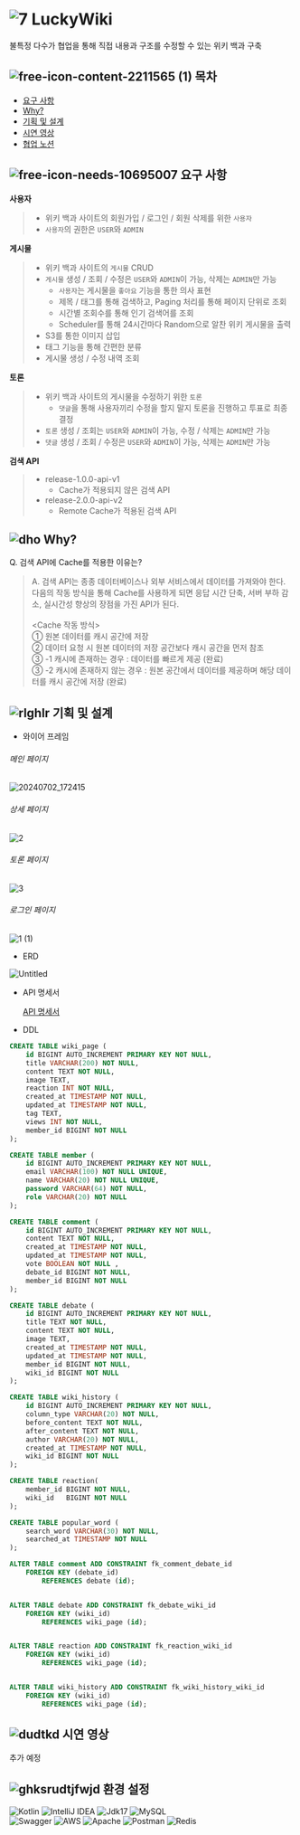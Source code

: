 # ![7](https://github.com/KangBaekho10/LuckyWiki/assets/166815465/b5413805-7c23-4d85-a049-d0c67e8ffeb7) LuckyWiki

불특정 다수가 협업을 통해 직접 내용과 구조를 수정할 수 있는 위키 백과 구축

## ![free-icon-content-2211565 (1)](https://github.com/KangBaekho10/LuckyWiki/assets/166815465/ebf2b813-d195-4c2b-8b36-715daed486e0) 목차
- [요구 사항](#free-icon-needs-10695007-요구-사항)
- [Why?](#dho-why)
- [기획 및 설계](#rlghlr-기획-및-설계)
- [시연 영상](#dudtkd-시연-영상)
- [협업 노션](https://assorted-buffalo-e03.notion.site/7-502e001708f9404ca794f1f9e5a2aadf?pvs=4)

## ![free-icon-needs-10695007](https://github.com/KangBaekho10/LuckyWiki/assets/166815465/d5130b74-311c-4c99-b90c-f8e7a9d173fc) 요구 사항

**사용자**
  > - 위키 백과 사이트의 회원가입 / 로그인 / 회원 삭제를 위한 `사용자`
  > - `사용자`의 권한은 `USER`와 `ADMIN`

**게시물**
  > - 위키 백과 사이트의 `게시물` CRUD
  > - `게시물` 생성 / 조회 / 수정은 `USER`와 `ADMIN`이 가능, 삭제는 `ADMIN`만 가능
>   - `사용자`는 게시물을 `좋아요` 기능을 통한 의사 표현
>   - 제목 / 태그를 통해 검색하고, Paging 처리를 통해 페이지 단위로 조회
>   - 시간별 조회수를 통해 인기 검색어를 조회
>   - Scheduler를 통해 24시간마다 Random으로 알찬 위키 게시물을 출력
  > - S3를 통한 이미지 삽입
  > - 태그 기능을 통해 간편한 분류
  > - 게시물 생성 / 수정 내역 조회

**토론**
  > - 위키 백과 사이트의 게시물을 수정하기 위한 `토론`
>   - `댓글`을 통해 사용자끼리 수정을 할지 말지 토론을 진행하고 투표로 최종 결정
  > - `토론` 생성 / 조회는 `USER`와 `ADMIN`이 가능, 수정 / 삭제는 `ADMIN`만 가능
  > - `댓글` 생성 / 조회 / 수정은 `USER`와 `ADMIN`이 가능, 삭제는 `ADMIN`만 가능

**검색 API**
  > - release-1.0.0-api-v1
>   - Cache가 적용되지 않은 검색 API
  > - release-2.0.0-api-v2
>   - Remote Cache가 적용된 검색 API

## ![dho](https://github.com/KangBaekho10/LuckyWiki/assets/166815465/29f75cb4-d1d8-4030-8dab-fe9756e749f3) Why?

Q. 검색 API에 Cache를 적용한 이유는? <br/>
> A. 검색 API는 종종 데이터베이스나 외부 서비스에서 데이터를 가져와야 한다. <br/>
다음의 작동 방식을 통해 Cache를 사용하게 되면 응답 시간 단축, 서버 부하 감소, 실시간성 향상의 장점을 가진 API가 된다.<br/>
><br/>
> <Cache 작동 방식> <br>
>   ① 원본 데이터를 캐시 공간에 저장<br>
>   ② 데이터 요청 시 원본 데이터의 저장 공간보다 캐시 공간을 먼저 참조<br/>
>   ③ -1 캐시에 존재하는 경우 : 데이터를 빠르게 제공 (완료)<br/>
>   ③ -2 캐시에 존재하지 않는 경우 : 원본 공간에서 데이터를 제공하며 해당 데이터를 캐시 공간에 저장 (완료)<br/>

## ![rlghlr](https://github.com/KangBaekho10/LuckyWiki/assets/166815465/d133d561-7cf5-4f5a-a736-cb48253705c4) 기획 및 설계

- 와이어 프레임
  
###### 메인 페이지<br/>
  
![20240702_172415](https://github.com/KangBaekho10/LuckyWiki/assets/166815465/f2eaa102-d179-4f2f-b733-1b5b8a774bf7)

###### 상세 페이지<br/>

![2](https://github.com/KangBaekho10/LuckyWiki/assets/166815465/cb3306a6-b5ad-415f-aec8-8a232f943577)

###### 토론 페이지<br/>

![3](https://github.com/KangBaekho10/LuckyWiki/assets/166815465/b67094ca-29df-47cf-b01c-13091bdfe149)

###### 로그인 페이지<br/>

![1 (1)](https://github.com/KangBaekho10/LuckyWiki/assets/166815465/827c7d8c-fd36-4545-a77a-a9dfde9a8cf4)

- ERD

![Untitled](https://github.com/KangBaekho10/LuckyWiki/assets/166815465/77500e86-307f-4753-a638-e31bcae02d1e)

- API 명세서

  [API 명세서](https://assorted-buffalo-e03.notion.site/e1ee39ad75484fb68a3140f8b8b76228?v=80d2f7b7ec81480fb672dcc0ad5693e4&pvs=4)

- DDL

``` SQL
CREATE TABLE wiki_page (
    id BIGINT AUTO_INCREMENT PRIMARY KEY NOT NULL,
    title VARCHAR(200) NOT NULL,
    content TEXT NOT NULL,
    image TEXT,
    reaction INT NOT NULL,
    created_at TIMESTAMP NOT NULL,
    updated_at TIMESTAMP NOT NULL,
    tag TEXT,
    views INT NOT NULL,
    member_id BIGINT NOT NULL
);

CREATE TABLE member (
    id BIGINT AUTO_INCREMENT PRIMARY KEY NOT NULL,
    email VARCHAR(100) NOT NULL UNIQUE,
    name VARCHAR(20) NOT NULL UNIQUE,
    password VARCHAR(64) NOT NULL,
    role VARCHAR(20) NOT NULL
);

CREATE TABLE comment (
    id BIGINT AUTO_INCREMENT PRIMARY KEY NOT NULL,
    content TEXT NOT NULL,
    created_at TIMESTAMP NOT NULL,
    updated_at TIMESTAMP NOT NULL,
    vote BOOLEAN NOT NULL ,
    debate_id BIGINT NOT NULL,
    member_id BIGINT NOT NULL
);

CREATE TABLE debate (
    id BIGINT AUTO_INCREMENT PRIMARY KEY NOT NULL,
    title TEXT NOT NULL,
    content TEXT NOT NULL,
    image TEXT,
    created_at TIMESTAMP NOT NULL,
    updated_at TIMESTAMP NOT NULL,
    member_id BIGINT NOT NULL,
    wiki_id BIGINT NOT NULL
);

CREATE TABLE wiki_history (
    id BIGINT AUTO_INCREMENT PRIMARY KEY NOT NULL,
    column_type VARCHAR(20) NOT NULL,
    before_content TEXT NOT NULL,
    after_content TEXT NOT NULL,
    author VARCHAR(20) NOT NULL,
    created_at TIMESTAMP NOT NULL,
    wiki_id BIGINT NOT NULL
);

CREATE TABLE reaction(
    member_id BIGINT NOT NULL,
    wiki_id   BIGINT NOT NULL
);

CREATE TABLE popular_word (
    search_word VARCHAR(30) NOT NULL,
    searched_at TIMESTAMP NOT NULL
);

ALTER TABLE comment ADD CONSTRAINT fk_comment_debate_id
    FOREIGN KEY (debate_id)
        REFERENCES debate (id);


ALTER TABLE debate ADD CONSTRAINT fk_debate_wiki_id
    FOREIGN KEY (wiki_id)
        REFERENCES wiki_page (id);


ALTER TABLE reaction ADD CONSTRAINT fk_reaction_wiki_id
    FOREIGN KEY (wiki_id)
        REFERENCES wiki_page (id);


ALTER TABLE wiki_history ADD CONSTRAINT fk_wiki_history_wiki_id
    FOREIGN KEY (wiki_id)
        REFERENCES wiki_page (id);
```

## ![dudtkd](https://github.com/KangBaekho10/LuckyWiki/assets/166815465/41b0d7fd-2086-4ca7-8592-6f41ee5ca4e4) 시연 영상

추가 예정

## ![ghksrudtjfwjd](https://github.com/KangBaekho10/LuckyWiki/assets/166815465/debe07f2-1467-4f66-b968-73dd3a2ea14c) 환경 설정<br>
![Kotlin](https://img.shields.io/badge/kotlin-%237F52FF.svg?style=for-the-badge&logo=kotlin&logoColor=white)
![IntelliJ IDEA](https://img.shields.io/badge/IntelliJIDEA-000000.svg?style=for-the-badge&logo=intellij-idea&logoColor=white) 
![Jdk17](https://img.shields.io/badge/jdk17-%23ED8B00.svg?style=for-the-badge&logo=openjdk&logoColor=white"/)
![MySQL](https://img.shields.io/badge/mysql-4479A1.svg?style=for-the-badge&logo=mysql&logoColor=white) <br/>
![Swagger](https://img.shields.io/badge/-Swagger-%23Clojure?style=for-the-badge&logo=swagger&logoColor=white)
![AWS](https://img.shields.io/badge/AWS-%23FF9900.svg?style=for-the-badge&logo=amazon-aws&logoColor=white)
![Apache](https://img.shields.io/badge/apache-%23D42029.svg?style=for-the-badge&logo=apache&logoColor=white)
![Postman](https://img.shields.io/badge/Postman-FF6C37?style=for-the-badge&logo=postman&logoColor=white)
![Redis](https://img.shields.io/badge/redis-%23DD0031.svg?style=for-the-badge&logo=redis&logoColor=white)
